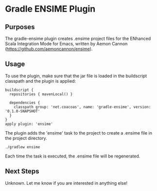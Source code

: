 # Gradle ENSIME Plugin

## Purposes

The gradle-ensime plugin creates .ensime project files for the ENhanced Scala Integration Mode for Emacs, written by Aemon Cannon (https://github.com/aemoncannon/ensime). 

## Usage

To use the plugin, make sure that the jar file is loaded in the buildscript classpath and the plugin is applied: 

    buildscript {
      repositories { mavenLocal() }

      dependencies {
        classpath group: 'net.coacoas', name: 'gradle-ensime', version: '0.1.0-SNAPSHOT'
      }
    }
    apply plugin: 'ensime'

The plugin adds the 'ensime' task to the project to create a .ensime file in the project directory.  

    ./gradlew ensime

Each time the task is executed, the .ensime file will be regenerated.

## Next Steps

Unknown.  Let me know if you are interested in anything else!